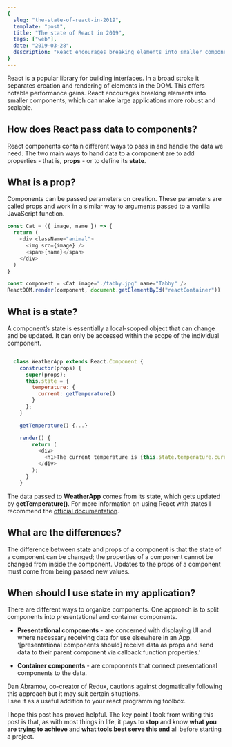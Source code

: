 ```yaml
---
{
  slug: "the-state-of-react-in-2019",
  template: "post",
  title: "The state of React in 2019",
  tags: ["web"],
  date: "2019-03-28",
  description: "React encourages breaking elements into smaller components.",
}
---
```


React is a popular library for building interfaces. In a broad stroke it separates creation and rendering of elements in the DOM. This offers notable performance gains.
React encourages breaking elements into smaller components, which can make large applications more robust and scalable.

## How does React pass data to components?

React components contain different ways to pass in and handle the data we need. The two main ways to hand data to a component are to add properties - that is, **props** - or to define its **state**.

## What is a prop?

Components can be passed parameters on creation. These parameters are called props and work in a similar way to arguments passed to a vanilla JavaScript function.

```js
const Cat = ({ image, name }) => {
  return (
    <div className="animal">
      <img src={image} />
      <span>{name}</span>
    </div>
  )
}

const component = <Cat image="./tabby.jpg" name="Tabby" />
ReactDOM.render(component, document.getElementById("reactContainer"))
```

## What is a state?

A component’s state is essentially a local-scoped object that can change and be updated. It can only be accessed within the scope of the individual component.

```js

  class WeatherApp extends React.Component {
    constructor(props) {
      super(props);
      this.state = {
        temperature: {
          current: getTemperature()
        }
      };
    }

    getTemperature() {...}

    render() {
        return (
          <div>
            <h1>The current temperature is {this.state.temperature.current}.</h1>
          </div>
        );
      }
    }

```

The data passed to **WeatherApp** comes from its state, which gets updated by **getTemperature()**. For more information on using React with states I recommend the [official documentation](https://reactjs.org/docs/state-and-lifecycle.html).

## What are the differences?

The difference between state and props of a component is that the state of a component can be changed; the properties of a component cannot be changed from inside the component.
Updates to the props of a component must come from being passed new values.

## When should I use state in my application?

There are different ways to organize components. One approach is to split components into presentational and container components.

- **Presentational components** - are concerned with displaying UI and where necessary receiving data for use elsewhere in an App.  
  ‘[presentational components should] receive data as props and send data to their parent component via callback function properties.’

- **Container components** - are components that connect presentational components to the data.

Dan Abramov, co-creator of Redux, cautions against dogmatically following this approach but it may suit certain situations.  
I see it as a useful addition to your react programming toolbox.

I hope this post has proved helpful. The key point I took from writing this post is that, as with most things in life, it pays to **stop** and know **what you are trying to achieve** and **what tools best serve this end** all before starting a project.
